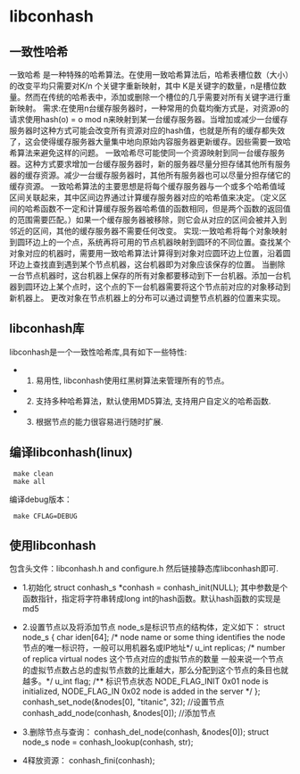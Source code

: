 libconhash
=========

一致性哈希
----------

一致哈希 是一种特殊的哈希算法。在使用一致哈希算法后，哈希表槽位数（大小）的改变平均只需要对K/n 个关键字重新映射，其中 K是关键字的数量，n是槽位数量。然而在传统的哈希表中，添加或删除一个槽位的几乎需要对所有关键字进行重新映射。
需求:在使用n台缓存服务器时，一种常用的负载均衡方式是，对资源o的请求使用hash(o) = o mod n来映射到某一台缓存服务器。当增加或减少一台缓存服务器时这种方式可能会改变所有资源对应的hash值，也就是所有的缓存都失效了，这会使得缓存服务器大量集中地向原始内容服务器更新缓存。因些需要一致哈希算法来避免这样的问题。 一致哈希尽可能使同一个资源映射到同一台缓存服务器。这种方式要求增加一台缓存服务器时，新的服务器尽量分担存储其他所有服务器的缓存资源。减少一台缓存服务器时，其他所有服务器也可以尽量分担存储它的缓存资源。 一致哈希算法的主要思想是将每个缓存服务器与一个或多个哈希值域区间关联起来，其中区间边界通过计算缓存服务器对应的哈希值来决定。（定义区间的哈希函数不一定和计算缓存服务器哈希值的函数相同，但是两个函数的返回值的范围需要匹配。）如果一个缓存服务器被移除，则它会从对应的区间会被并入到邻近的区间，其他的缓存服务器不需要任何改变。
实现:一致哈希将每个对象映射到圆环边上的一个点，系统再将可用的节点机器映射到圆环的不同位置。查找某个对象对应的机器时，需要用一致哈希算法计算得到对象对应圆环边上位置，沿着圆环边上查找直到遇到某个节点机器，这台机器即为对象应该保存的位置。 当删除一台节点机器时，这台机器上保存的所有对象都要移动到下一台机器。添加一台机器到圆环边上某个点时，这个点的下一台机器需要将这个节点前对应的对象移动到新机器上。 更改对象在节点机器上的分布可以通过调整节点机器的位置来实现。


libconhash库
------------

libconhash是一个一致性哈希库,具有如下一些特性:

- 1. 易用性, libconhash使用红黑树算法来管理所有的节点。
- 2. 支持多种哈希算法，默认使用MD5算法, 支持用户自定义的哈希函数.
- 3. 根据节点的能力很容易进行随时扩展.

编译libconhash(linux)
----------------
```
 make clean
 make all
```

编译debug版本：
```
 make CFLAG=DEBUG
```

使用libconhash
---------------
包含头文件：libconhash.h and configure.h
然后链接静态库libconhash即可.

- 1.初始化
struct conhash_s *conhash = conhash_init(NULL);
其中参数是个函数指针，指定将字符串转成long int的hash函数。默认hash函数的实现是md5

- 2.设置节点以及将添加节点
node_s是标识节点的结构体，定义如下：
struct node_s
{
char iden[64]; /* node name or some thing identifies the node 节点的唯一标识符，一般可以用机器名或IP地址*/
u_int replicas; /* number of replica virtual nodes 这个节点对应的虚拟节点的数量 一般来说一个节点的虚拟节点数占总的虚拟节点数的比重越大，那么分配到这个节点的条目也就越多。*/
u_int flag; /** 标识节点状态 NODE_FLAG_INIT 0x01 node is initialized, NODE_FLAG_IN 0x02  node is added in the server */
};
conhash_set_node(&nodes[0], "titanic", 32); //设置节点
conhash_add_node(conhash, &nodes[0]); //添加节点
- 3.删除节点与查询：
conhash_del_node(conhash, &nodes[0]);
struct node_s node = conhash_lookup(conhash, str);
- 4释放资源：
conhash_fini(conhash);
